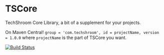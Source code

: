 TSCore
======

TechShroom Core Library, a bit of a supplement for your projects.

On Maven Central! `group = 'com.techshroom', id = projectName, version = 1.0.0` where `projectName` is the part of TSCore you want.

[![Build Status](https://travis-ci.org/TechShroom/TSCore.svg?branch=master)](https://travis-ci.org/TechShroom/TSCore)
